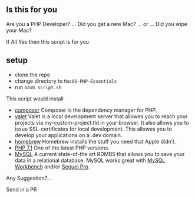 ## Is this for you
Are you a PHP Developer?
...
Did you get a new Mac?
...
or
...
Did you wipe your Mac?

If All Yes then this script is for you

## setup
* clone the repo
* change directory to `MacOS-PHP-Essentials`
* run `bash script.sh`

This script would install
* [composer](http://getcomposer.org)
  Composer is the dependency manager for PHP.
* [valet](https://laravel.com/docs/5.7/valet) 
  Valet is a local development server that allowes you to reach your projects via my-custom-project.tld in your browser.
  It also allows you to issue SSL-certificates for local development. This allowes you to develop your applications on a .dev domain.
* [homebrew](http://brew.sh)
  Homebrew installs the stuff you need that Apple didn’t.
* [PHP 7.1](http://php.net/releases/7_1_0.php)
  One of the latest PHP versions.
* [MySQL](https://www.mysql.com)
  A current state-of-the art RDMBS that allows you to save your data in a relational database. MySQL works great with [MySQL Workbench](https://www.mysql.com/de/products/workbench/) and/or [Sequel Pro](https://www.sequelpro.com/).

Any Suggestion?...

Send in a PR
